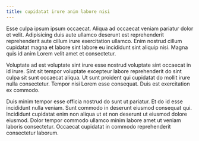 ```yaml
---
title: cupidatat irure anim labore nisi
---
```


Esse culpa ipsum ipsum occaecat. Aliqua ad occaecat veniam pariatur dolor et velit. Adipisicing duis aute ullamco deserunt est reprehenderit reprehenderit aute cillum irure exercitation ullamco. Enim nostrud cillum cupidatat magna et labore sint labore eu incididunt sint aliquip nisi. Magna quis id anim Lorem velit amet et consectetur.

Voluptate ad est voluptate sint irure esse nostrud voluptate sint occaecat in id irure. Sint sit tempor voluptate excepteur labore reprehenderit do sint culpa sit sunt occaecat aliqua. Ut sunt proident qui cupidatat do mollit irure nulla consectetur. Tempor nisi Lorem esse consequat. Duis est exercitation ex commodo.

Duis minim tempor esse officia nostrud do sunt ut pariatur. Et do id esse incididunt nulla veniam. Sunt commodo in deserunt eiusmod consequat qui. Incididunt cupidatat enim non aliqua ut et non deserunt ut eiusmod dolore eiusmod. Dolor tempor commodo ullamco minim labore amet ut veniam laboris consectetur. Occaecat cupidatat in commodo reprehenderit consectetur laborum.